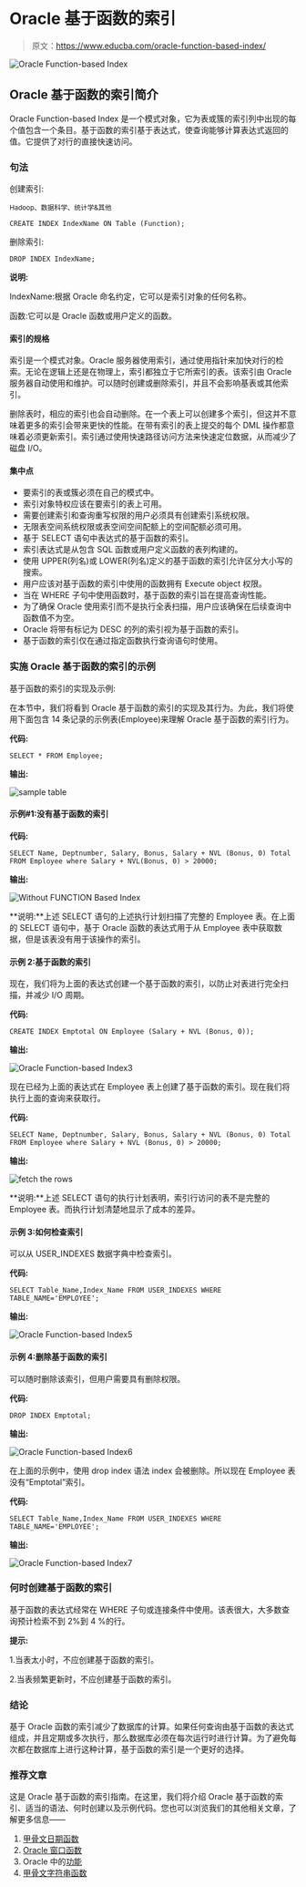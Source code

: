 # Oracle 基于函数的索引

> 原文：<https://www.educba.com/oracle-function-based-index/>

![Oracle Function-based Index](img/4c312b22be186ca7fb10610e989a37cb.png)



## Oracle 基于函数的索引简介

Oracle Function-based Index 是一个模式对象，它为表或簇的索引列中出现的每个值包含一个条目。基于函数的索引基于表达式，使查询能够计算表达式返回的值。它提供了对行的直接快速访问。

### 句法

创建索引:

<small>Hadoop、数据科学、统计学&其他</small>

`CREATE INDEX IndexName ON Table (Function);`

删除索引:

`DROP INDEX IndexName;`

**说明:**

IndexName:根据 Oracle 命名约定，它可以是索引对象的任何名称。

函数:它可以是 Oracle 函数或用户定义的函数。

#### 索引的规格

索引是一个模式对象。Oracle 服务器使用索引，通过使用指针来加快对行的检索。无论在逻辑上还是在物理上，索引都独立于它所索引的表。该索引由 Oracle 服务器自动使用和维护。可以随时创建或删除索引，并且不会影响基表或其他索引。

删除表时，相应的索引也会自动删除。在一个表上可以创建多个索引，但这并不意味着更多的索引会带来更快的性能。在带有索引的表上提交的每个 DML 操作都意味着必须更新索引。索引通过使用快速路径访问方法来快速定位数据，从而减少了磁盘 I/O。

#### 集中点

*   要索引的表或簇必须在自己的模式中。
*   索引对象特权应该在要索引的表上可用。
*   需要创建索引和查询重写权限的用户必须具有创建索引系统权限。
*   无限表空间系统权限或表空间空间配额上的空间配额必须可用。
*   基于 SELECT 语句中表达式的基于函数的索引。
*   索引表达式是从包含 SQL 函数或用户定义函数的表列构建的。
*   使用 UPPER(列名)或 LOWER(列名)定义的基于函数的索引允许区分大小写的搜索。
*   用户应该对基于函数的索引中使用的函数拥有 Execute object 权限。
*   当在 WHERE 子句中使用函数时，基于函数的索引旨在提高查询性能。
*   为了确保 Oracle 使用索引而不是执行全表扫描，用户应该确保在后续查询中函数值不为空。
*   Oracle 将带有标记为 DESC 的列的索引视为基于函数的索引。
*   基于函数的索引仅在通过指定函数执行查询语句时使用。

### 实施 Oracle 基于函数的索引的示例

基于函数的索引的实现及示例:

在本节中，我们将看到 Oracle 基于函数的索引的实现及其行为。为此，我们将使用下面包含 14 条记录的示例表(Employee)来理解 Oracle 基于函数的索引行为。

**代码:**

`SELECT * FROM Employee;`

**输出:**

![sample table](img/9117e11a533c03b4631915d3e438d511.png)



#### 示例#1:没有基于函数的索引

**代码:**

`SELECT Name, Deptnumber, Salary, Bonus, Salary + NVL (Bonus, 0) Total FROM Employee where Salary + NVL(Bonus, 0) > 20000;`

**输出:**

![Without FUNCTION Based Index](img/35eaddfefe681f366b2128180cea1fc5.png)



**说明:**上述 SELECT 语句的上述执行计划扫描了完整的 Employee 表。在上面的 SELECT 语句中，基于 Oracle 函数的表达式用于从 Employee 表中获取数据，但是该表没有用于该操作的索引。

#### 示例 2:基于函数的索引

现在，我们将为上面的表达式创建一个基于函数的索引，以防止对表进行完全扫描，并减少 I/O 周期。

**代码:**

`CREATE INDEX Emptotal ON Employee (Salary + NVL (Bonus, 0));`

**输出:**

![Oracle Function-based Index3](img/8877dcd0604fbea4ae4a0df86cc6ff04.png)



现在已经为上面的表达式在 Employee 表上创建了基于函数的索引。现在我们将执行上面的查询来获取行。

**代码:**

`SELECT Name, Deptnumber, Salary, Bonus, Salary + NVL (Bonus, 0) Total FROM Employee where Salary + NVL (Bonus, 0) > 20000;`

**输出:**

![fetch the rows](img/8d0e912274fe679ecc373701bbfac23a.png)



**说明:**上述 SELECT 语句的执行计划表明，索引行访问的表不是完整的 Employee 表。而执行计划清楚地显示了成本的差异。

#### 示例 3:如何检查索引

可以从 USER_INDEXES 数据字典中检查索引。

**代码:**

`SELECT Table_Name,Index_Name FROM USER_INDEXES WHERE TABLE_NAME='EMPLOYEE';`

**输出:**

![Oracle Function-based Index5](img/89f911dd443caa1663df747358ced115.png)



#### 示例 4:删除基于函数的索引

可以随时删除该索引，但用户需要具有删除权限。

**代码:**

`DROP INDEX Emptotal;`

**输出:**

![Oracle Function-based Index6](img/f2c519ca2e48a86ca26ed6288af5e5d7.png)



在上面的示例中，使用 drop index 语法 index 会被删除。所以现在 Employee 表没有“Emptotal”索引。

**代码:**

`SELECT Table_Name,Index_Name FROM USER_INDEXES WHERE TABLE_NAME='EMPLOYEE';`

**输出:**

![Oracle Function-based Index7](img/70a4b558f2e1c35c0299eb3f4fab6d1e.png)



### 何时创建基于函数的索引

基于函数的表达式经常在 WHERE 子句或连接条件中使用。该表很大，大多数查询预计检索不到 2%到 4 %的行。

**提示:**

1.当表太小时，不应创建基于函数的索引。

2.当表频繁更新时，不应创建基于函数的索引。

### 结论

基于 Oracle 函数的索引减少了数据库的计算。如果任何查询由基于函数的表达式组成，并且定期或多次执行，那么数据库必须在每次运行时进行计算。为了避免每次都在数据库上进行这种计算，基于函数的索引是一个更好的选择。

### 推荐文章

这是 Oracle 基于函数的索引指南。在这里，我们将介绍 Oracle 基于函数的索引、适当的语法、何时创建以及示例代码。您也可以浏览我们的其他相关文章，了解更多信息——

1.  [甲骨文日期函数](https://www.educba.com/oracle-date-functions/)
2.  [Oracle 窗口函数](https://www.educba.com/oracle-window-functions/)
3.  Oracle 中的[功能](https://www.educba.com/function-in-oracle/)
4.  [甲骨文字符串函数](https://www.educba.com/oracle-string-functions/)





